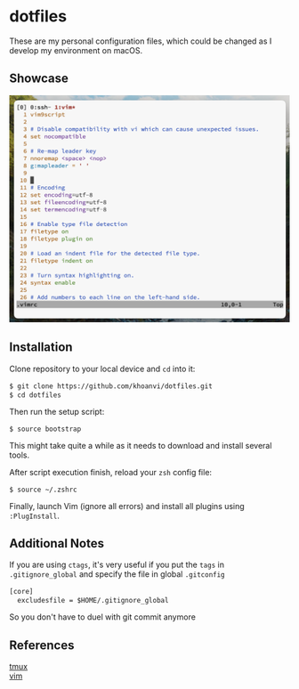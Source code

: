 # dotfiles
These are my personal configuration files, which could be changed as I develop my environment on macOS.


## Showcase
![image](./screenshots/vim-screenshot.png)


## Installation
Clone repository to your local device and `cd` into it:
```shell
$ git clone https://github.com/khoanvi/dotfiles.git
$ cd dotfiles
```

Then run the setup script:
```shell
$ source bootstrap
```

This might take quite a while as it needs to download and install several tools.

After script execution finish, reload your `zsh` config file:
```shell
$ source ~/.zshrc
```

Finally, launch Vim (ignore all errors) and install all plugins using `:PlugInstall`.


## Additional Notes
If you are using `ctags`, it's very useful if you put the `tags` in `.gitignore_global` and specify the file in global `.gitconfig`
```
[core]
  excludesfile = $HOME/.gitignore_global
```
So you don't have to duel with git commit anymore


## References
[tmux](https://github.com/tmux/tmux)\
[vim](https://www.vim.org)
